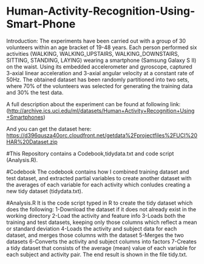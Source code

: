 # Human-Activity-Recognition-Using-Smart-Phone

Introduction:
The experiments have been carried out with a group of 30 volunteers within an age bracket of 19-48 years. Each person performed six activities (WALKING, WALKING_UPSTAIRS, WALKING_DOWNSTAIRS, SITTING, STANDING, LAYING) wearing a smartphone (Samsung Galaxy S II) on the waist. Using its embedded accelerometer and gyroscope, captured 3-axial linear acceleration and 3-axial angular velocity at a constant rate of 50Hz. The obtained dataset has been randomly partitioned into two sets, where 70% of the volunteers was selected for generating the training data and 30% the test data. 

A full description about the experiment can be found at following link: (http://archive.ics.uci.edu/ml/datasets/Human+Activity+Recognition+Using+Smartphones)

And you can get the dataset here:
https://d396qusza40orc.cloudfront.net/getdata%2Fprojectfiles%2FUCI%20HAR%20Dataset.zip

#This Repository contains a Codebook,tidydata.txt and code script (Analysis.R).

#Codebook
The codebook contains how I combined training dataset and test dataset, and extracted partial variables to create another dataset with the averages of each variable for each activity which conludes creating a new tidy dataset (tidydata.txt).

#Analysis.R
It is the code script typed in R to create the tidy dataset which does 
the following:
1-Download the dataset if it does not already exist in the working directory
2-Load the activity and feature info
3-Loads both the training and test datasets, keeping only those columns which reflect a mean or standard deviation
4-Loads the activity and subject data for each dataset, and merges those columns with the dataset
5-Merges the two datasets
6-Converts the activity and subject columns into factors
7-Creates a tidy dataset that consists of the average (mean) value of each variable for each subject and activity pair.
The end result is shown in the file tidy.txt.


